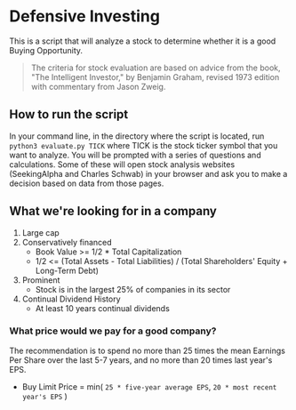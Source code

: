 # Defensive Investing
This is a script that will analyze a stock to determine whether it is a good Buying Opportunity. 

> The criteria for stock evaluation are based on advice from the book, "The Intelligent Investor," by Benjamin Graham, revised 1973 edition with commentary from Jason Zweig.

## How to run the script
In your command line, in the directory where the script is located, run `python3 evaluate.py TICK` where TICK is the stock ticker symbol that you want to analyze. You will be prompted with a series of questions and calculations. Some of these will open stock analysis websites (SeekingAlpha and Charles Schwab) in your browser and ask you to make a decision based on data from those pages.

## What we're looking for in a company
1. Large cap
2. Conservatively financed
    - Book Value >= 1/2 * Total Capitalization
    - 1/2 <= (Total Assets - Total Liabilities) / (Total Shareholders' Equity + Long-Term Debt)
4. Prominent 
    - Stock is in the largest 25% of companies in its sector
5. Continual Dividend History
    - At least 10 years continual dividends

### What price would we pay for a good company?
The recommendation is to spend no more than 25 times the mean Earnings Per Share over the last 5-7 years, and no more than 20 times last year's EPS. 
    
- Buy Limit Price = min( `25 * five-year average EPS`, `20 * most recent year's EPS` )
